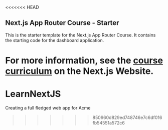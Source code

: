 <<<<<<< HEAD
## Next.js App Router Course - Starter

This is the starter template for the Next.js App Router Course. It contains the starting code for the dashboard application.

For more information, see the [course curriculum](https://nextjs.org/learn) on the Next.js Website.
=======
# LearnNextJS 
Creating a full fledged web app for Acme 
>>>>>>> 850960d829ed748746e7c6df016fb54551a572c6
